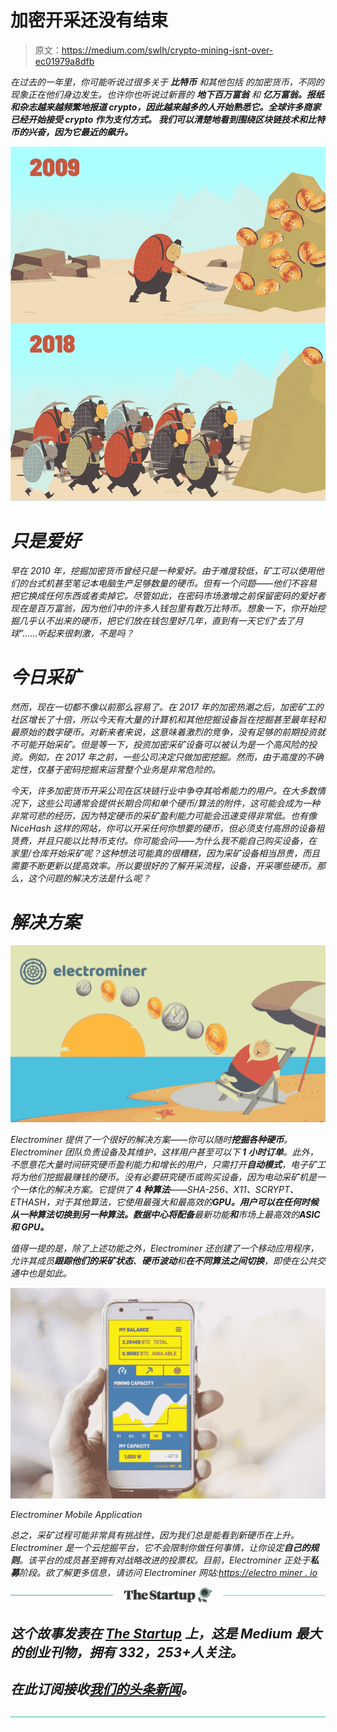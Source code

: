 # 加密开采还没有结束

> 原文：<https://medium.com/swlh/crypto-mining-isnt-over-ec01979a8dfb>

*在过去的一年里，你可能听说过很多关于* ***比特币*** *和其他***包括* *的加密货币，不同的现象正在他们身边发生。也许你也听说过新晋的* ***地下百万富翁*** *和* ***亿万富翁。报纸和杂志越来越频繁地报道 crypto，因此越来越多的人开始熟悉它。全球许多商家已经开始接受* ***crypto 作为支付方式。*** *我们可以清楚地看到围绕区块链技术和比特币的兴奋，因为它最近的飙升。****

*![](img/0f1341a2e93ea30705aa5719448fa76e.png)*

# *只是爱好*

*早在 2010 年，挖掘加密货币曾经只是一种爱好。由于难度较低，矿工可以使用他们的台式机甚至笔记本电脑生产足够数量的硬币。但有一个问题——他们不容易把它换成任何东西或者卖掉它。尽管如此，在密码市场激增之前保留密码的爱好者现在是百万富翁，因为他们中的许多人钱包里有数万比特币。想象一下，你开始挖掘几乎认不出来的硬币，把它们放在钱包里好几年，直到有一天它们“去了月球”……听起来很刺激，不是吗？*

# *今日采矿*

*然而，现在一切都不像以前那么容易了。在 2017 年的加密热潮之后，加密矿工的社区增长了十倍，所以今天有大量的计算机和其他挖掘设备旨在挖掘甚至最年轻和最原始的数字硬币。对新来者来说，这意味着激烈的竞争，没有足够的前期投资就不可能开始采矿。但是等一下，投资加密采矿设备可以被认为是一个高风险的投资。例如，在 2017 年之前，一些公司决定只做加密挖掘。然而，由于高度的不确定性，仅基于密码挖掘来运营整个业务是非常危险的。*

*今天，许多加密货币开采公司在区块链行业中争夺其哈希能力的用户。在大多数情况下，这些公司通常会提供长期合同和单个硬币/算法的附件，这可能会成为一种非常可悲的经历，因为特定硬币的采矿盈利能力可能会迅速变得非常低。也有像 NiceHash 这样的网站，你可以开采任何你想要的硬币，但必须支付高昂的设备租赁费，并且只能以比特币支付。你可能会问——为什么我不能自己购买设备，在家里/仓库开始采矿呢？这种想法可能真的很糟糕，因为采矿设备相当昂贵，而且需要不断更新以提高效率。所以要很好的了解开采流程，设备，开采哪些硬币。那么，这个问题的解决方法是什么呢？*

# *解决方案*

*![](img/1b3da59994cddbb1ef71a79cd606ef05.png)*

*Electrominer 提供了一个很好的解决方案——你可以随时**挖掘各种硬币**。Electrominer 团队负责设备及其维护，这样用户甚至可以下 **1 小时订单**。此外，不愿意花大量时间研究硬币盈利能力和增长的用户，只需打开**自动模式**，电子矿工将为他们挖掘最赚钱的硬币。没有必要研究硬币或购买设备，因为电动采矿机是一个一体化的解决方案。它提供了 **4 种算法**——SHA-256、X11、SCRYPT、ETHASH，对于其他算法，它使用最强大和最高效的**GPU。用户可以在任何时候从一种算法切换到另一种算法。数据中心将配备**最新功能**和**市场上最高效的**ASIC 和 GPU。***

*值得一提的是，除了上述功能之外，Electrominer 还创建了一个移动应用程序，允许其成员**跟踪他们的采矿状态**、**硬币波动**和**在不同算法之间切换**，即使在公共交通中也是如此。*

*![](img/f83443099698ec3f914baff84b2cad2a.png)*

*Electrominer Mobile Application*

*总之，采矿过程可能非常具有挑战性，因为我们总是能看到新硬币在上升。Electrominer 是一个云挖掘平台，它不会限制你做任何事情，让你设定**自己的规则**。该平台的成员甚至拥有对战略改进的投票权。目前，Electrominer 正处于**私募**阶段。欲了解更多信息，请访问 Electrominer 网站:[https://electro miner . io](https://www.electrominer.io/)*

*[![](img/308a8d84fb9b2fab43d66c117fcc4bb4.png)](https://medium.com/swlh)*

## *这个故事发表在 [The Startup](https://medium.com/swlh) 上，这是 Medium 最大的创业刊物，拥有 332，253+人关注。*

## *在此订阅接收[我们的头条新闻](http://growthsupply.com/the-startup-newsletter/)。*

*[![](img/b0164736ea17a63403e660de5dedf91a.png)](https://medium.com/swlh)*